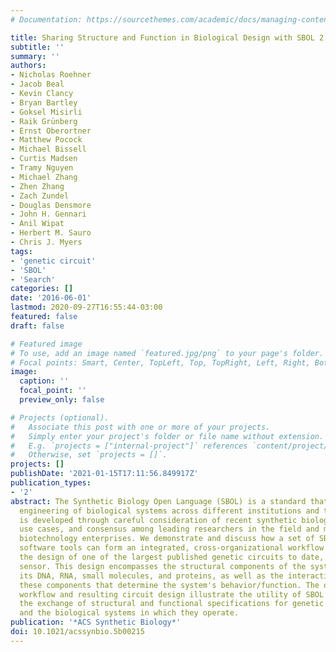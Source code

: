 ```yaml
---
# Documentation: https://sourcethemes.com/academic/docs/managing-content/

title: Sharing Structure and Function in Biological Design with SBOL 2.0
subtitle: ''
summary: ''
authors:
- Nicholas Roehner
- Jacob Beal
- Kevin Clancy
- Bryan Bartley
- Goksel Misirli
- Raik Grünberg
- Ernst Oberortner
- Matthew Pocock
- Michael Bissell
- Curtis Madsen
- Tramy Nguyen
- Michael Zhang
- Zhen Zhang
- Zach Zundel
- Douglas Densmore
- John H. Gennari
- Anil Wipat
- Herbert M. Sauro
- Chris J. Myers
tags:
- 'genetic circuit'
- 'SBOL'
- 'Search'
categories: []
date: '2016-06-01'
lastmod: 2020-09-27T16:55:44-03:00
featured: false
draft: false

# Featured image
# To use, add an image named `featured.jpg/png` to your page's folder.
# Focal points: Smart, Center, TopLeft, Top, TopRight, Left, Right, BottomLeft, Bottom, BottomRight.
image:
  caption: ''
  focal_point: ''
  preview_only: false

# Projects (optional).
#   Associate this post with one or more of your projects.
#   Simply enter your project's folder or file name without extension.
#   E.g. `projects = ["internal-project"]` references `content/project/deep-learning/index.md`.
#   Otherwise, set `projects = []`.
projects: []
publishDate: '2021-01-15T17:11:56.849917Z'
publication_types:
- '2'
abstract: The Synthetic Biology Open Language (SBOL) is a standard that enables collaborative
  engineering of biological systems across different institutions and tools. SBOL
  is developed through careful consideration of recent synthetic biology trends, real
  use cases, and consensus among leading researchers in the field and members of commercial
  biotechnology enterprises. We demonstrate and discuss how a set of SBOL-enabled
  software tools can form an integrated, cross-organizational workflow to recapitulate
  the design of one of the largest published genetic circuits to date, a 4-input AND
  sensor. This design encompasses the structural components of the system, such as
  its DNA, RNA, small molecules, and proteins, as well as the interactions between
  these components that determine the system's behavior/function. The demonstrated
  workflow and resulting circuit design illustrate the utility of SBOL 2.0 in automating
  the exchange of structural and functional specifications for genetic parts, devices,
  and the biological systems in which they operate.
publication: '*ACS Synthetic Biology*'
doi: 10.1021/acssynbio.5b00215
---
```

